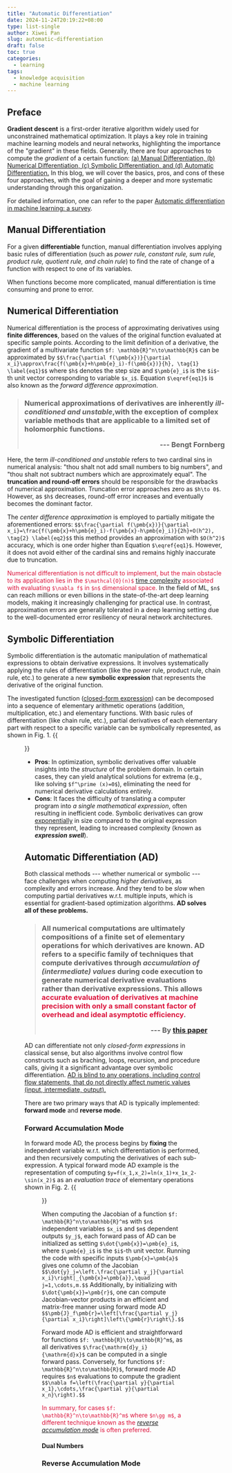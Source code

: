 ```yaml
---
title: "Automatic Differentiation"
date: 2024-11-24T20:19:22+08:00
type: list-single
author: Xiwei Pan
slug: automatic-differentiation
draft: false
toc: true
categories:
  - learning
tags:
  - knowledge acquisition
  - machine learning
---
```

## Preface
**Gradient descent** is a first-order iterative algorithm widely used for unconstrained mathematical optimization. It plays a key role in training machine learning models and neural networks, highlighting the importance of the "gradient" in these fields. Generally, there are four approaches to compute the *gradient* of a certain function: <u>(a) Manual Differentiation, (b) Numerical Differentiation, (c) Symbolic Differentiation, and (d) Automatic Differentiation.</u> In this blog, we will cover the basics, pros, and cons of these four approaches, with the goal of gaining a deeper and more systematic understanding through this organization.

For detailed information, one can refer to the paper [Automatic differentiation in machine learning: a survey](https://dl.acm.org/doi/pdf/10.5555/3122009.3242010).

## Manual Differentiation
For a given **differentiable** function, manual differentiation involves applying basic rules of differentiation (such as *power rule, constant rule, sum rule, product rule, quotient rule, and chain rule*) to find the rate of change of a function with respect to one of its variables.

When functions become more complicated, manual differentiation is time consuming and prone to error.

## Numerical Differentiation
Numerical differentiation is the process of approximating derivatives using **finite differences**, based on the values of the original function evaluated at specific sample points. According to the limit definition of a derivative, the gradient of a multivariate function `$f: \mathbb{R}^n\to\mathbb{R}$` can be approximated by
`$$\frac{\partial f(\pmb{x})}{\partial x_i}\approx\frac{f(\pmb{x}+h\pmb{e}_i)-f(\pmb{x})}{h}, \tag{1} \label{eq1}$$`
where `$h$` denotes the step size and `$\pmb{e}_i$` is the `$i$`-th unit vector corresponding to variable `$x_i$`. Equation `$\eqref{eq1}$` is also known as the *forward difference approximation*.

<blockquote><h3><p align="left">Numerical approximations of derivatives are inherently <i>ill-conditioned and unstable</i>,with the exception of complex variable methods that are applicable to a limited set of holomorphic functions.</p><p align="right">--- Bengt Fornberg</p></h3></blockquote>

Here, the term *ill-conditioned and unstable* refers to two cardinal sins in numerical analysis: "thou shalt not add small numbers to big numbers", and "thou shalt not subtract numbers which are approximately equal". The **truncation and round-off errors** should be responsible for the drawbacks of numerical approximation. Truncation error approaches zero as `$h\to 0$`. However, as `$h$` decreases, round-off error increases and eventually becomes the dominant factor.

The *center difference approximation* is employed to partially mitigate the aforementioned errors:
`$$\frac{\partial f(\pmb{x})}{\partial x_i}=\frac{f(\pmb{x}+h\pmb{e}_i)-f(\pmb{x}-h\pmb{e}_i)}{2h}+O(h^2), \tag{2} \label{eq2}$$`
this method provides an approximation with `$O(h^2)$` accuracy, which is one order higher than Equation `$\eqref{eq1}$`. However, it does not avoid either of the cardinal sins and remains highly inaccurate due to truncation.

<font color=Crimson>Numerical differentiation is not difficult to implement, but the main obstacle to its application lies in the `$\mathcal{O}(n)$` [time complexity](https://en.wikipedia.org/wiki/Time_complexity) associated with evaluating `$\nabla f$` in `$n$` dimensional space.</font> In the field of ML, `$n$` can reach millions or even billions in the state-of-the-art deep learning models, making it increasingly challenging for practical use. In contrast, approximation errors are generally tolerated in a deep learning setting due to the well-documented error resiliency of neural network architectures.

## Symbolic Differentiation
Symbolic differentiation is the automatic manipulation of mathematical expressions to obtain derivative expressions. It involves systematically applying the rules of differentiation (like the power rule, product rule, chain rule, etc.) to generate a new **symbolic expression** that represents the derivative of the original function.

The investigated function ([closed-form expression](https://en.wikipedia.org/wiki/Closed-form_expression)) can be decomposed into a sequence of elementary arithmetic operations (addition, multiplication, etc.) and elementary functions. With basic rules of differentiation (like chain rule, etc.), partial derivatives of each elementary part with respect to a specific variable can be symbolically represented, as shown in Fig. 1.
{{<figure src="/figures/blogFigs/autodiff/symbolic_diff.png" caption="Figure 1: The process of symbolic differentiation of function f(x,y)=xy+6, this figure shows the partial derivative with respect to variable x." width="700">}}

- **Pros**: In optimization, symbolic derivatives offer valuable insights into the *structure* of the problem domain. In certain cases, they can yield analytical solutions for extrema (e.g., like solving `$f^\prime (x)=0$`), eliminating the need for numerical derivative calculations entirely.
- **Cons**: It faces the difficulty of translating a computer program into *a single mathematical expression*, often resulting in inefficient code. Symbolic derivatives can grow <u>exponentially</u> in size compared to the original expression they represent, leading to increased complexity (known as ***expression swell***).

## Automatic Differentiation (AD)
Both classical methods --- whether numerical or symbolic --- face challenges when computing *higher derivatives*, as complexity and errors increase. And they tend to be *slow* when computing partial derivatives w.r.t. multiple inputs, which is essential for gradient-based optimization algorithms. **AD solves all of these problems.**

<blockquote><h3><p align="left">All numerical computations are ultimately compositions of a finite set of elementary operations for which derivatives are known. AD refers to a specific family of techniques that compute derivatives through <i>accumulation of (intermediate) values</i> during code execution to generate numerical derivative evaluations rather than derivative expressions. This allows <font color=Crimson>accurate evaluation of derivatives at machine precision with only a small constant factor of overhead and ideal asymptotic efficiency</font>.</p><p align="right">--- By <a href="https://dl.acm.org/doi/pdf/10.5555/3122009.3242010">this paper</a></p></h3></blockquote>

AD can differentiate not only *closed-form expressions* in classical sense, but also algorithms involve control flow constructs such as braching, loops, recursion, and procedure calls, giving it a significant advantage over symbolic differentiation. <u>AD is blind to any operations, including control flow statements, that do not directly affect numeric values (input, intermediate, output).</u>

There are two primary ways that AD is typically implemented: **forward mode** and **reverse mode**.

### Forward Accumulation Mode
In forward mode AD, the process begins by **fixing** the independent variable w.r.t. which differentiation is performed, and then recursively computing the derivatives of each sub-expression. A typical forward mode AD example is the representation of computing `$y=f(x_1,x_2)=ln(x_1)+x_1x_2-\sin(x_2)$` as an *evaluation trace* of elementary operations shown in Fig. 2.
{{<figure src="/figures/blogFigs/autodiff/forward_mode_trace.png" caption="Figure 2: Evaluation trace of forward primal and forward derivative w.r.t. x1. (Baydin et al., 2018)." width="800">}}

When computing the Jacobian of a function `$f: \mathbb{R}^n\to\mathbb{R}^m$` with `$n$` independent variables `$x_i$` and `$m$` dependent outputs `$y_j$`, each forward pass of AD can be initialized as setting `$\dot{\pmb{x}}=\pmb{e}_i$`, where `$\pmb{e}_i$` is the `$i$`-th unit vector. Running the code with specific inputs `$\pmb{x}=\pmb{a}$` gives one column of the Jacobian
`$$\dot{y}_j=\left.\frac{\partial y_j}{\partial x_i}\right|_{\pmb{x}=\pmb{a}},\quad j=1,\cdots,m.$$`
Additionally, by initializing with `$\dot{\pmb{x}}=\pmb{r}$`, one can compute Jacobian-vector products in an efficient and matrix-free manner using forward mode AD
`$$\pmb{J}_f\pmb{r}=\left[\frac{\partial y_j}{\partial x_i}\right]\left\{\pmb{r}\right\}.$$`

Forward mode AD is efficient and straightforward for functions `$f: \mathbb{R}\to\mathbb{R}^m$`, as all derivatives `$\frac{\mathrm{d}y_i}{\mathrm{d}x}$` can be computed in a single forward pass. Conversely, for functions `$f: \mathbb{R}^n\to\mathbb{R}$`, forward mode AD requires `$n$` evaluations to compute the gradient
`$$\nabla f=\left(\frac{\partial y}{\partial x_1},\cdots,\frac{\partial y}{\partial x_n}\right).$$`

<font color=Crimson>In summary, for cases `$f: \mathbb{R}^n\to\mathbb{R}^m$` where `$n\gg m$`, a different technique known as the [*reverse accumulation mode*](https://xiweipan.com/en/2024/11/24/automatic-differentiation/#reverse-accumulation-mode) is often preferred.</font>

#### Dual Numbers

### Reverse Accumulation Mode